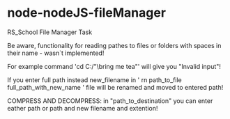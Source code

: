 # node-nodeJS-fileManager
RS_School File Manager Task 

Be aware, functionality for reading pathes to files or folders with spaces in their name - wasn`t implemented! 

For example command 'cd C:/"\bring me tea"\'   will give you "Invalid input"!

If you enter full path instead new_filename in ' rn path_to_file full_path_with_new_name ' file will be renamed and moved to entered path!

COMPRESS AND DECOMPRESS: in "path_to_destination" you can enter eather path or path and new filename and extention!
